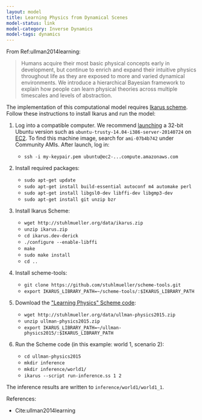 ```yaml
---
layout: model
title: Learning Physics from Dynamical Scenes
model-status: link
model-category: Inverse Dynamics
model-tags: dynamics
---
```


From Ref:ullman2014learning:

> Humans acquire their most basic physical concepts early in development, but continue to enrich and expand their intuitive physics throughout life as they are exposed to more and varied dynamical environments. We introduce a hierarchical Bayesian framework to explain how people can learn physical theories across multiple timescales and levels of abstraction.

The implementation of this computational model requires [Ikarus scheme](https://code.launchpad.net/~derick-eddington/ikarus/ikarus.dev-derick). Follow these instructions to install Ikarus and run the model:

1. Log into a compatible computer. We recommend [launching](https://us-west-1.console.aws.amazon.com/ec2/v2/home?region=us-west-1#LaunchInstanceWizard:) a 32-bit Ubuntu version such as `ubuntu-trusty-14.04-i386-server-20140724` on [EC2](https://aws.amazon.com/ec2/). To find this machine image, search for `ami-07b4b742` under Community AMIs. After launch, log in:

    - `ssh -i my-keypair.pem ubuntu@ec2-...compute.amazonaws.com`

2. Install required packages:

    - `sudo apt-get update`
    - `sudo apt-get install build-essential autoconf m4 automake perl`
    - `sudo apt-get install libgsl0-dev libffi-dev libgmp3-dev`
    - `sudo apt-get install git unzip bzr`

3. Install Ikarus Scheme:

    - `wget http://stuhlmueller.org/data/ikarus.zip`
    - `unzip ikarus.zip`
    - `cd ikarus.dev-derick`
    - `./configure --enable-libffi`
    - `make`
    - `sudo make install`
    - `cd ..`

4. Install scheme-tools:

    - `git clone https://github.com/stuhlmueller/scheme-tools.git`
    - `export IKARUS_LIBRARY_PATH=~/scheme-tools/:$IKARUS_LIBRARY_PATH`

5. Download the ["Learning Physics" Scheme code](http://stuhlmueller.org/data/ullman-physics2015.zip):

    - `wget http://stuhlmueller.org/data/ullman-physics2015.zip`
    - `unzip ullman-physics2015.zip`
    - `export IKARUS_LIBRARY_PATH=~/ullman-physics2015/:$IKARUS_LIBRARY_PATH`

6. Run the Scheme code (in this example: world 1, scenario 2):

    - `cd ullman-physics2015`
    - `mkdir inference`
    - `mkdir inference/world1/`
    - `ikarus --script run-inference.ss 1 2`

The inference results are written to `inference/world1/world1_1`.

References:

- Cite:ullman2014learning
